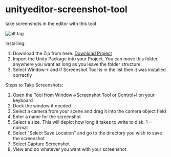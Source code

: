# unityeditor-screenshot-tool
take screenshots in the editor with this tool

![alt tag](http://i.imgur.com/A6l6xjs.png)

Installing: 
1. Download the Zip from here: [Download Project](https://github.com/kinifi/unityeditor-screenshot-tool/archive/master.zip)
2. Import the Unity Package into your Project. You can move this folder anywhere you want as long as you leave the folder structure.
3. Select Window-> and if Screenshot Tool is in the list then it was installed correctly


Steps to Take Screenshots: 
1. Open the Tool from Window->Screenshot Tool or Control+l on your keyboard
2. Dock the window if needed
3. Select a camera from your scene and drag it into the camera object field
4. Enter a name for the screenshot
5. Select a size. This will depict how long it takes to write to disk. 1 = normal
6. Select "Select Save Location" and go to the directory you wish to save the screenshot
7. Select Capture Screenshot
8. View and do whatever you want with your screenshot



